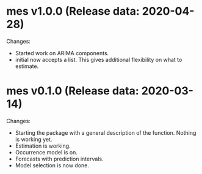 mes v1.0.0 (Release data: 2020-04-28)
==============

Changes:
* Started work on ARIMA components.
* initial now accepts a list. This gives additional flexibility on what to estimate.


mes v0.1.0 (Release data: 2020-03-14)
==============

Changes:
* Starting the package with a general description of the function. Nothing is working yet.
* Estimation is working.
* Occurrence model is on.
* Forecasts with prediction intervals.
* Model selection is now done.
